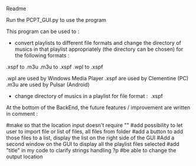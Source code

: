 Readme

Run the PCPT_GUI.py to use the program

This program can be used to :

- convert playlists to different file formats and change the directory of musics in that playlist appropriately (the directory can be chosen) for the following formats : 

.xspf to .m3u
.m3u to .xspf
.wpl to .xspf

.wpl are used by Windows Media Player
.xspf are used by Clementine (PC)
.m3u are used by Pulsar (Android)

- change directory of musics in a playlist for file format : 
.xspf


At the bottom of the BackEnd, the future features / improvement are written in comment :

#make so that the location input doesn't require "<location>"
#add possibility to let user to import file or list of files, all files from folder
#add a button to add those files to a list, display the list on the right side of the GUI
#Add a second window on the GUI to display all the playlist files selected
#add "title" in my code to clarify strings handling ?p
#be able to change the output location
